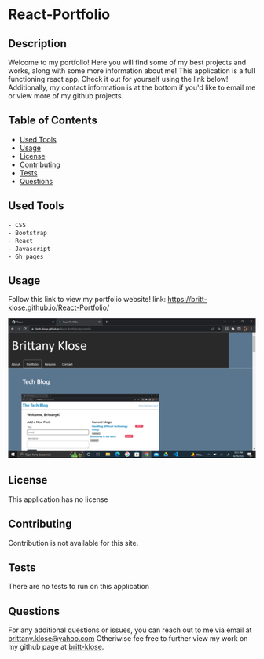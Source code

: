 # React-Portfolio

## Description
Welcome to my portfolio! Here you will find some of my best projects and works, along with some more information about me! This application is a full functioning react app. Check it out for yourself using the link below! Additionally, my contact information is at the bottom if you'd like to email me or view more of my github projects. 

  ## Table of Contents

* [Used Tools](#used)
* [Usage](#usage)
* [License](#license)
* [Contributing](#contributing)
* [Tests](#tests)
* [Questions](#questions)

## Used Tools
    - CSS
    - Bootstrap
    - React
    - Javascript
    - Gh pages

## Usage
Follow this link to view my portfolio website!
link: https://britt-klose.github.io/React-Portfolio/

![alt text](Assets/images/portfolio.png)

## License
This application has no license 

## Contributing
Contribution is not available for this site. 

## Tests
There are no tests to run on this application

## Questions
For any additional questions or issues, you can reach out to me 
via email at brittany.klose@yahoo.com
Otheriwise fee free to further view my work on my github page at [britt-klose](https://github.com/britt-klose/).